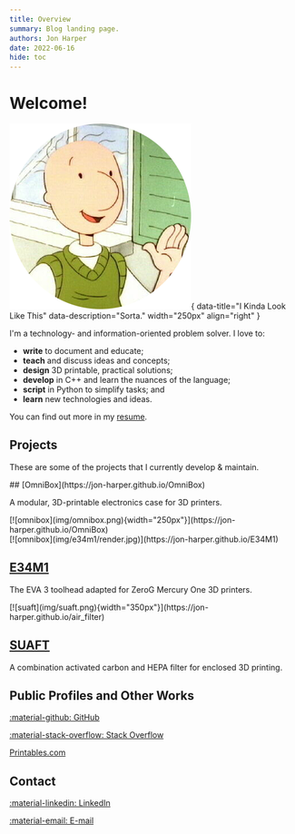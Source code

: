 ```yaml
---
title: Overview
summary: Blog landing page.
authors: Jon Harper
date: 2022-06-16
hide: toc
---
```


# Welcome!

![What I May or May Not Look Like](img/doug.png){ data-title="I Kinda Look Like This" data-description="Sorta." width="250px" align="right" }

I'm a technology- and information-oriented problem solver. I love to:

- **write** to document and educate;
- **teach** and discuss ideas and concepts;
- **design** 3D printable, practical solutions;
- **develop** in C++ and learn the nuances of the language;
- **script** in Python to simplify tasks; and
- **learn** new technologies and ideas.

You can find out more in my [resume](resume.md).

## Projects

These are some of the projects that I currently develop & maintain.

<div markdown class="jh-grid-container jh-grid-1">
<div markdown class="jh-card jh-grid-container jh-grid-2">
<div markdown class="jh-grid-para">
## [OmniBox](https://jon-harper.github.io/OmniBox)

A modular, 3D-printable electronics case for 3D printers.
</div>
<div markdown class="jh-grid-img">
[![omnibox](img/omnibox.png){width="250px"}](https://jon-harper.github.io/OmniBox)
</div>
</div>
<div markdown class="jh-card jh-grid-container jh-grid-2">
<div markdown class="jh-grid-img">
[![omnibox](img/e34m1/render.jpg)](https://jon-harper.github.io/E34M1)
</div>
<div markdown class="jh-grid-para">

## [E34M1](https://jon-harper.github.io/E34M1)

The EVA 3 toolhead adapted for ZeroG Mercury One 3D printers.
</div>
</div>
<div markdown class="jh-card jh-grid-container jh-grid-2">
<div markdown class="jh-grid-img">
[![suaft](img/suaft.png){width="350px"}](https://jon-harper.github.io/air_filter)
</div>
<div markdown class="jh-grid-para">

## [SUAFT](https://jon-harper.github.io/air_filter)

A combination activated carbon and HEPA filter for enclosed 3D printing.
</div>
</div>

</div>

## Public Profiles and Other Works


<div markdown class="jh-grid-container jh-grid-3 jh-link-grid">

[:material-github: GitHub](https://github.com/jon-harper/)

[:material-stack-overflow: Stack Overflow](https://stackoverflow.com/users/4732082/jonspaceharper)

[Printables.com](https://www.printables.com/social/511131-jonspaceharper/about)

</div>

## Contact

<div markdown class="jh-grid-container jh-grid-3 jh-link-grid">

[:material-linkedin: LinkedIn](https://linkedin.com/in/jonspaceharper)

[:material-email: E-mail](mailto:jonspaceharper@@@gmail)
</div>